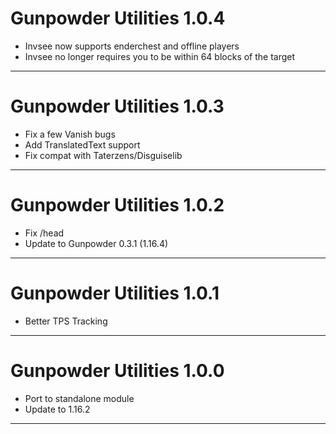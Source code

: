 # Gunpowder Utilities 1.0.4

- Invsee now supports enderchest and offline players
- Invsee no longer requires you to be within 64 blocks of the target

---
# Gunpowder Utilities 1.0.3

- Fix a few Vanish bugs
- Add TranslatedText support
- Fix compat with Taterzens/Disguiselib

---
# Gunpowder Utilities 1.0.2

- Fix /head
- Update to Gunpowder 0.3.1 (1.16.4)

---
# Gunpowder Utilities 1.0.1

- Better TPS Tracking


---
# Gunpowder Utilities 1.0.0

- Port to standalone module
- Update to 1.16.2

---